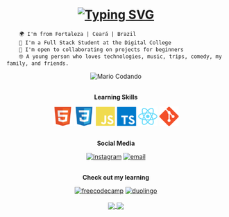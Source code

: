 <h1 align="center">
  <a href="https://git.io/typing-svg"><img src="https://readme-typing-svg.demolab.com?font=Poppins&weight=500&size=32&pause=1000&center=true&vCenter=true&random=false&width=435&lines=Hello%2C+I'm+Jo%C3%A3o+Vitor"     alt="Typing SVG" /></a>
</h1>

        🌍 I'm from Fortaleza | Ceará | Brazil
        🧠 I'm a Full Stack Student at the Digital College
        🤝 I'm open to collaborating on projects for beginners
        🤓 A young person who loves technologies, music, trips, comedy, my family, and friends.

<div align="center">
<img src="https://user-images.githubusercontent.com/71903343/197866667-e931aa3b-b1c7-417c-b4de-e9405ab890a8.gif" alt="Mario Codando" width="600"/>
</div>
<br><div align="center">
  <p>
    <strong> Learning Skills </strong>
  </p>
</div> 
  
<div align="center" >
    <img align="center" alt="HTML" width="45"
       src="https://raw.githubusercontent.com/devicons/devicon/master/icons/html5/html5-original.svg">
    <img align="center" alt="CSS"  width="45" 
       src="https://raw.githubusercontent.com/devicons/devicon/master/icons/css3/css3-original.svg">
    <img align="center" alt="Js" width="45" 
       src="https://raw.githubusercontent.com/devicons/devicon/master/icons/javascript/javascript-plain.svg">
    <img align="center" alt="Ts" width="45" 
       src="https://raw.githubusercontent.com/devicons/devicon/master/icons/typescript/typescript-plain.svg">
  <img align="center" alt="React"  width="45"
       src="https://raw.githubusercontent.com/devicons/devicon/master/icons/react/react-original.svg">
  <img align="center" alt="git" width="45" 
       src="https://raw.githubusercontent.com/devicons/devicon/master/icons/git/git-original.svg">
</div><br>
  
<div align="center">
  <p><strong>Social Media</strong></p>
    <a href="https://www.instagram.com/_jotav29" target="_blank"><img src="https://img.shields.io/badge/-Instagram-%23E4405F?style=for-the-badge&logo=instagram&logoColor=white" alt ="instagram" target="_blank"></a>
  <a href="mailto:jvmnc232@gmail.com"><img src="https://img.shields.io/badge/-Gmail-%23333?style=for-the-badge&logo=gmail&logoColor=white" target="_blank" alt="email"></a>
 </div><br>
  
<div align="center">
  <p><strong>Check out my learning</strong></p>
 <a href="https://www.freecodecamp.org/joaovitorfarias"><img src="https://img.shields.io/badge/freecodecamp-27273D?style=for-the-badge&logo=freecodecamp&logoColor=white" target="_blank" alt="freecodecamp"></a>
  <a href="https://www.duolingo.com/profile/jotavfarias"><img src="https://img.shields.io/badge/Duolingo-58CC02?style=for-the-badge&logo=Duolingo&logoColor=white" target="_blank" alt="duolingo"></a>
</div><br>

<div align="center">  
<a href="https://github.com/anuraghazra/github-readme-stats">
  <img height=200 align="center" src="https://github-readme-stats.vercel.app/api?username=jv-farias&theme=tokyonight" />
</a>
<a href="https://github.com/anuraghazra/convoychat">
  <img height=200 align="center" src="https://github-readme-stats.vercel.app/api/top-langs?username=jv-farias&layout=compact&langs_count=8&card_width=200&theme=tokyonight" />
</a>
</div>  








